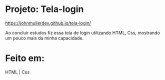 # Projeto: Tela-login
https://johnmullerdev.github.io/tela-login/

Ao concluir estudos fiz essa tela de login utilizando HTML, Css, mostrando um pouco mais da minha capacidade. 

# Feito em:
HTML | Css 
